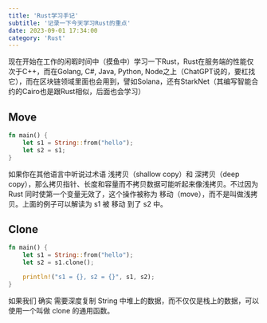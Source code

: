 ```yaml
---
title: 'Rust学习手记'
subtitle: '记录一下今天学习Rust的重点'
date: 2023-09-01 17:34:00
category: 'Rust'
---
```


现在开始在工作的闲暇时间中（摸鱼中）学习一下Rust，Rust在服务端的性能仅次于C++，而在Golang, C#, Java, Python, Node之上（ChatGPT说的，要杠找它），而在区块链领域里面也会用到，譬如Solana，还有StarkNet（其编写智能合约的Cairo也是跟Rust相似，后面也会学习）

## Move
```rust
fn main() {
    let s1 = String::from("hello");
    let s2 = s1;
}
```

如果你在其他语言中听说过术语 浅拷贝（shallow copy）和 深拷贝（deep copy），那么拷贝指针、长度和容量而不拷贝数据可能听起来像浅拷贝。不过因为 Rust 同时使第一个变量无效了，这个操作被称为 移动（move），而不是叫做浅拷贝。上面的例子可以解读为 s1 被 移动 到了 s2 中。

## Clone
```rust
fn main() {
    let s1 = String::from("hello");
    let s2 = s1.clone();

    println!("s1 = {}, s2 = {}", s1, s2);
}
```

如果我们 确实 需要深度复制 String 中堆上的数据，而不仅仅是栈上的数据，可以使用一个叫做 clone 的通用函数。

